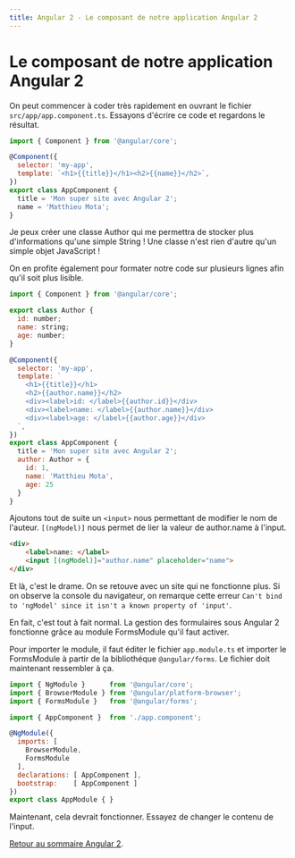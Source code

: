 ```yaml
---
title: Angular 2 - Le composant de notre application Angular 2
---
```


# Le composant de notre application Angular 2

On peut commencer à coder très rapidement en ouvrant le fichier ```src/app/app.component.ts```. Essayons d'écrire ce code et regardons le résultat.

```js
import { Component } from '@angular/core';

@Component({
  selector: 'my-app',
  template: `<h1>{{title}}</h1><h2>{{name}}</h2>`,
})
export class AppComponent {
  title = 'Mon super site avec Angular 2';
  name = 'Matthieu Mota';
}
```

Je peux créer une classe Author qui me permettra de stocker plus d'informations qu'une simple String ! Une classe n'est rien d'autre qu'un simple objet JavaScript !

On en profite également pour formater notre code sur plusieurs lignes afin qu'il soit plus lisible.

```js
import { Component } from '@angular/core';

export class Author {
  id: number;
  name: string;
  age: number;
}

@Component({
  selector: 'my-app',
  template: `
    <h1>{{title}}</h1>
    <h2>{{author.name}}</h2>
    <div><label>id: </label>{{author.id}}</div>
    <div><label>name: </label>{{author.name}}</div>
    <div><label>age: </label>{{author.age}}</div>
  `,
})
export class AppComponent {
  title = 'Mon super site avec Angular 2';
  author: Author = {
    id: 1,
    name: 'Matthieu Mota',
    age: 25
  }
}
```

Ajoutons tout de suite un ```<input>``` nous permettant de modifier le nom de l'auteur. ```[(ngModel)]``` nous permet de lier la valeur de author.name à l'input.

```html
<div>
    <label>name: </label>
    <input [(ngModel)]="author.name" placeholder="name">
</div>
```

Et là, c'est le drame. On se retouve avec un site qui ne fonctionne plus. Si on observe la console du navigateur, on remarque cette erreur ```Can't bind to 'ngModel' since it isn't a known property of 'input'```.

En fait, c'est tout à fait normal. La gestion des formulaires sous Angular 2 fonctionne grâce au module FormsModule qu'il faut activer.

Pour importer le module, il faut éditer le fichier ```app.module.ts``` et importer le FormsModule à partir de la bibliothéque ```@angular/forms```. Le fichier doit maintenant ressembler à ça.

```js
import { NgModule }      from '@angular/core';
import { BrowserModule } from '@angular/platform-browser';
import { FormsModule }   from '@angular/forms';

import { AppComponent }  from './app.component';

@NgModule({
  imports: [
    BrowserModule,
    FormsModule
  ],
  declarations: [ AppComponent ],
  bootstrap:    [ AppComponent ]
})
export class AppModule { }
```

Maintenant, cela devrait fonctionner. Essayez de changer le contenu de l'input.

<a href="../angular2">Retour au sommaire Angular 2</a>.
